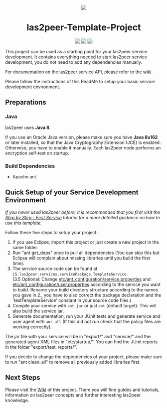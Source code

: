 <p align="center">
  <img src="https://raw.githubusercontent.com/rwth-acis/las2peer/master/img/logo/bitmap/las2peer-logo-128x128.png" />
</p>
<h1 align="center">las2peer-Template-Project</h1>
<p align="center">
  <a href="https://travis-ci.org/rwth-acis/las2peer-template-project" alt="Travis Build Status">
        <img src="https://travis-ci.org/rwth-acis/las2peer-template-project.svg?branch=master" /></a>
  <a href="https://codecov.io/gh/rwth-acis/las2peer-template-project" alt="Code Coverage">
        <img src="https://codecov.io/gh/rwth-acis/las2peer-template-project/branch/master/graph/badge.svg" /></a>
  <a href="https://libraries.io/github/rwth-acis/las2peer-template-project" alt="Dependencies">
        <img src="https://img.shields.io/librariesio/github/rwth-acis/las2peer-template-project" /></a>
</p>


This project can be used as a starting point for your las2peer service development.
It contains everything needed to start las2peer service development, you do not need to add any dependencies manually.  

For documentation on the las2peer service API, please refer to the [wiki](https://github.com/rwth-acis/las2peer-Template-Project/wiki).

Please follow the instructions of this ReadMe to setup your basic service development environment.  

## Preparations

### Java

las2peer uses **Java 8**.

If you use an Oracle Java version, please make sure you have **Java 8u162** or later installed, so that the Java Cryptography Extension (JCE) is enabled.
Otherwise, you have to enable it manually.
Each las2peer node performs an encryption self-test on startup.

### Build Dependencies

* Apache ant


## Quick Setup of your Service Development Environment

*If you never used las2peer before, it is recommended that you first visit the
[Step by Step - First Service](https://github.com/rwth-acis/las2peer-Template-Project/wiki/Step-By-Step:-First-Service)
tutorial for a more detailed guidance on how to use this template.*  

Follow these five steps to setup your project:  
1. If you use Eclipse, import this project or just create a new project in the same folder.  
2. Run "ant get_deps" once to pull all dependencies (You can skip this but Eclipse will complain about missing libraries until you build the first time).  
3. The service source code can be found at `i5.las2peer.services.servicePackage.TemplateService`.  
(3.5 Optional: Change [etc/ant_configuration/service.properties](etc/ant_configuration/service.properties) and [etc/ant_configuration/user.properties](etc/ant_configuration/user.properties)
according to the service you want to build. Rename your build directory structure according to the names you gave in 2.,
you have to also correct the package declaration and the 'testTemplateService' constant in your source code files.)  
4. Compile your service with `ant jar` or just `ant` (default target). This will also build the service jar.  
5. Generate documentation, run your JUnit tests and generate service and user agent with `ant all` (If this did not run check that the policy files are working correctly).  

The jar file with your service will be in "export/" and "service/" and the generated agent XML files in "etc/startup/".
You can find the JUnit reports in the folder "export/test_reports/".  

If you decide to change the dependencies of your project, please make sure to run "ant clean_all" to remove all previously
added libraries first.  


## Next Steps

Please visit the [Wiki](https://github.com/rwth-acis/las2peer-Template-Project/wiki/) of this project.
There you will find guides and tutorials, information on las2peer concepts and further interesting las2peer knowledge.  
